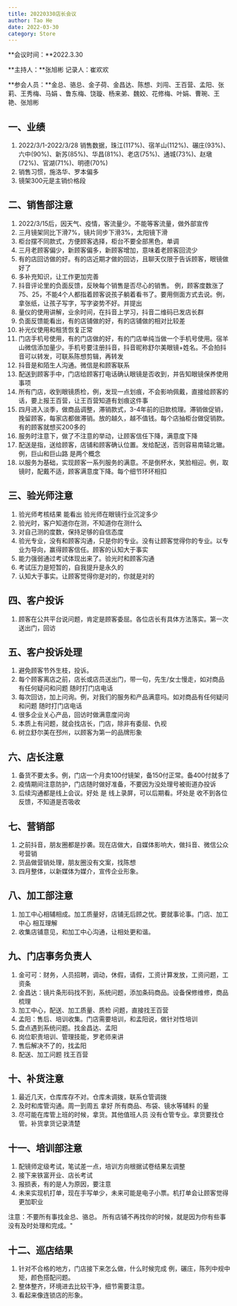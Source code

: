 ```yaml
---
title: 20220330店长会议
author: Tao He
date: 2022-03-30
category: Store
---
```


**会议时间：**2022.3.30  

**主持人：**张旭彬    记录人：崔欢欢  

**参会人员：**金总、骆总、金子荷、金昌达、陈想、刘闯、王百营、孟阳、张莉、王秀梅、马娟 、鲁东梅、饶璇、杨来弟、魏姣、花修梅、叶娟、曹琬、王艳、张旭彬


## 一、业绩
1. 2022/3/1-2022/3/28 销售数据，珠江(117%)、宿羊山(112%)、碾庄(93%)、六中(90%)、新苏(85%)、华昌(81%)、老店(75%)、通城(73%)、赵墩(72%)、官湖(71%)、明德(70%)
2. 销售习惯，施洛华、罗本偏多
3. 镜架300元是主销价格段

## 二、销售部注意
1. 2022/3/15后，因天气、疫情，客流量少。不能等客流量，做外部宣传
2. 三月镜架同比下滑7%，镜片同步下滑3%，太阳镜下滑
3. 柜台摆不同款式，方便顾客选择，柜台不要全部黑色，单调
4. 三月老顾客偏少，新顾客偏多，新顾客增加，意味着老顾客回流少
5. 有的店回访做的好。有的店近期才做的回访，且聊天仅限于告诉顾客，眼镜做好了
6. 多补充知识，让工作更加完善
7. 抖音评论里的负面反馈，反映每个销售是否尽心的销售。
    例，顾客度数涨了75、25，不能4个人都指着顾客说孩子躺着看书了。要用侧面方式去说。例，拿张纸，让孩子写字，写字姿势不好。并提出   
8. 量仪的使用讲解，业余时间，在抖音上学习，抖音二维码已发店长群
9. 负面反馈能看出，有的店铺做的好，有的店铺做的相对比较差
10. 补光仪使用和租赁恢复正常
11. 门店手机号使用，有的门店做的好，有的门店单纯当做一个手机号使用。宿羊山微信添加量少。手机号要注册抖音，抖音昵称舒尔美眼镜+姓名。不会拍抖音可以转发，可联系陈想剪辑，再转发
12. 抖音是和陌生人沟通。微信是和顾客联系
13. 配送到顾客手中，门店给顾客打电话确认眼镜是否收到，并告知眼镜保养使用事项
14. 所有门店，收到眼镜质检，例，发现一点划痕，不会影响佩戴，直接给顾客的话，要上报王百营，让王百营知道有划痕这件事
15. 四月进入淡季，做商品调整，滞销款式，3-4年前的旧款梳理。滞销做促销，挽留顾客，每家店都做滞销。放的越久，越不值钱。每个店抽柜台做促销款。有的顾客就想买200多的
16. 服务时注意下，做了不注意的举动，让顾客信任下降，满意度下降
17. 配送是指，送给顾客，店铺和顾客确认位置。发给配送，否则容易南辕北辙。例，巨山和巨山路 是两个概念
18. 以服务为基础，实现顾客一系列服务的满意。不是倒杯水，笑脸相迎。例，取镜时，配戴不适，顾客满意度下降。每个细节环环相扣


## 三、验光师注意
1. 验光师考核结果 能看出 验光师在眼镜行业沉淀多少
2. 验光时，客户知道你在测，不知道你在测什么
3. 对自己测的度数，保持足够的自信态度
4. 验光专业，没有和顾客沟通，只是你的专业。没有让顾客觉得你的专业。以专业为导向，赢得顾客信任。顾客的认知大于事实
5. 能力强弱通过考试体现出来了。验光时和顾客沟通
6. 考试压力是短暂的，自我提升是永久的
7. 认知大于事实。让顾客觉得你是对的，你就是对的



## 四、客户投诉
1. 顾客在公共平台说问题，肯定是顾客委屈。各位店长有具体方法落实。第一次送出门，回访

## 五、客户投诉处理
1. 避免顾客节外生枝，投诉。
2. 每个顾客离店之前，店长或店员送出门，带一句，先生/女士慢走，如对商品有任何疑问和问题 随时打门店电话
3. 每次回访，加上问询。例，对我们的服务和产品满意吗。如对商品有任何疑问和问题 随时打门店电话
4. 很多企业关心产品，回访时做满意度问询
5. 本质上有问题，就会找店长，门店，除非有委屈、仇视
6. 树立舒尔美在邳州，以顾客为第一的品牌形象


## 六、店长注意
1. 备货不要太多。例，门店一个月卖100付镜架，备150付正常。备400付就多了
2. 疫情期间注意防护，门店随时做好准备，不要因为没处理号被街道办投诉
3. 后续沟通都是线上会议。好处 是 线上录屏，可以后期看。坏处是 收不到各位反馈，不知道是否吸收

## 七、营销部
1. 之前抖音，朋友圈都是抄袭。现在店做大，自媒体影响大，做抖音、微信公众号营销
2. 货品做营销处理，朋友圈没有文案，找陈想
3. 四月整体，以新媒体为媒介，宣传企业形象。



## 八、加工部注意
1. 加工中心相辅相成。加工质量好，店铺无后顾之忧。要就事论事。门店、加工中心 相互理解
2. 收集店铺意见，和加工中心沟通，让相处更和谐。


## 九、门店事务负责人
1. 金可可：财务，人员招聘，调动，休假，请假，工资计算发放，工资问题，工资条
2. 金昌达：镜片条形码找不到，系统问题，添加条码商品。设备保修维修，商品梳理
3. 加工中心，配送、加工质量、质检 问题，直接找王百营
4. 孟阳：售后、培训收集。门店需要培训，和孟阳说，做针对性培训
5. 盘点遇到系统问题。找金昌达、孟阳
6. 岗位职责培训、管理技能，罗老师来讲
7. 售后解决不了的，找孟阳
8. 配送、加工问题 找王百营


## 十、补货注意
1. 最近几天，仓库库存不对。仓库未调拨，联系仓管调拨
2. 及时和库管沟通。周一到周五 拿好 所有商品、布袋、镜水等辅料 的量
3. 尽可能在库管上班的时候，拿货。其他值班人员 没有仓管专业。拿货要找仓管。补货拿货记录清楚



## 十一、培训部注意
1. 配镜师定级考试，笔试差一点，培训方向根据试卷结果左调整
2. 接下来铁富开业、店长考试
3. 报损表，有的是人为原因，要注意
4. 未来实现机打单，现在手写单少，未来可能是电子小票。机打单会让顾客觉得更加职业

注意：不要所有事找金总、骆总。
      所有店铺不再找你的时候，就是因为你有些事没有及时处理和完成。"



## 十二、巡店结果
1. 针对不合格的地方，门店接下来怎么做，什么时候完成
    例，碾庄，陈列中规中矩，颜色搭配问题。
2. 整体整齐，环境进去比较干净，细节需要注意。
3. 看起来像连锁店的形象。
